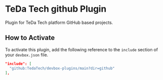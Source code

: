 # TeDa Tech github Plugin

Plugin for TeDa Tech platform GitHub based projects.

## How to Activate
To activate this plugin, add the following reference to the `include` section of your `devbox.json` file.

```json
"include": [
  "github:TedaTech/devbox-plugins/main?dir=github"
],
```
